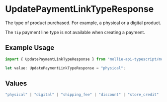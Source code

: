 # UpdatePaymentLinkTypeResponse

The type of product purchased. For example, a physical or a digital product.

The `tip` payment line type is not available when creating a payment.

## Example Usage

```typescript
import { UpdatePaymentLinkTypeResponse } from "mollie-api-typescript/models/operations";

let value: UpdatePaymentLinkTypeResponse = "physical";
```

## Values

```typescript
"physical" | "digital" | "shipping_fee" | "discount" | "store_credit" | "gift_card" | "surcharge" | "tip"
```